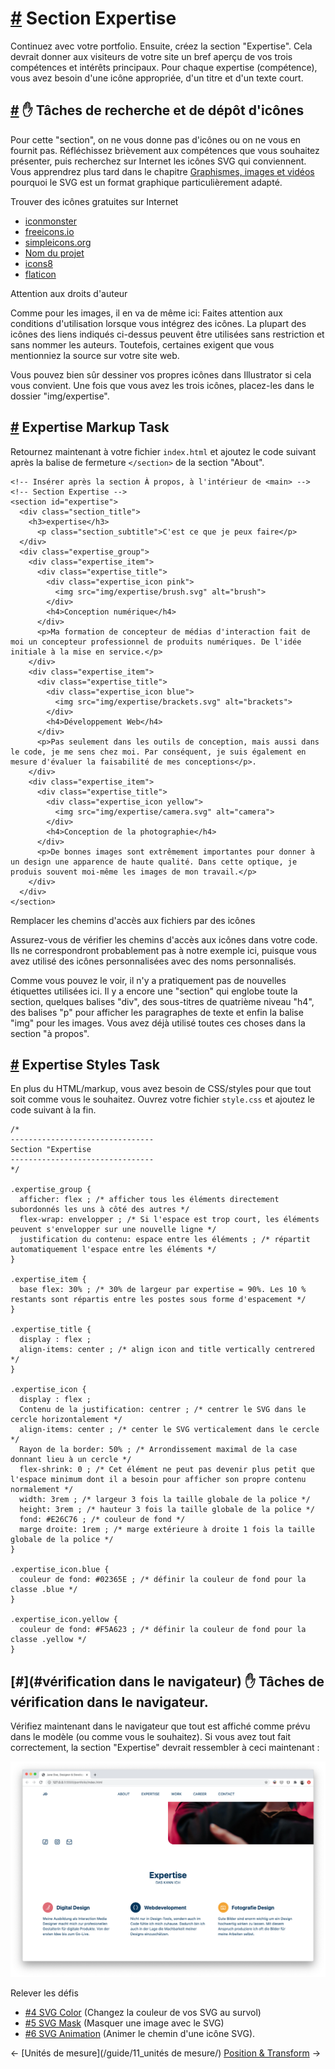 [#](#section-expertise) Section Expertise
=========================================

Continuez avec votre portfolio. Ensuite, créez la section "Expertise". Cela devrait donner aux visiteurs de votre site un bref aperçu de vos trois compétences et intérêts principaux. Pour chaque expertise (compétence), vous avez besoin d'une icône appropriée, d'un titre et d'un texte court.

[#](#icons-find-and-drop) :hand: Tâches de recherche et de dépôt d'icônes
---------------------------------------------------------------

Pour cette "section", on ne vous donne pas d'icônes ou on ne vous en fournit pas. Réfléchissez brièvement aux compétences que vous souhaitez présenter, puis recherchez sur Internet les icônes SVG qui conviennent. Vous apprendrez plus tard dans le chapitre [Graphismes, images et vidéos](/guide/15_graphics_images_videos) pourquoi le SVG est un format graphique particulièrement adapté.

Trouver des icônes gratuites sur Internet

* [iconmonster](https://iconmonstr.com/)
* [freeicons.io](https://freeicons.io/)
* [simpleicons.org](https://simpleicons.org/)
* [Nom du projet](https://thenounproject.com/)
* [icons8](https://icons8.de/)
* [flaticon](https://www.flaticon.com/)

Attention aux droits d'auteur

Comme pour les images, il en va de même ici: Faites attention aux conditions d'utilisation lorsque vous intégrez des icônes. La plupart des icônes des liens indiqués ci-dessus peuvent être utilisées sans restriction et sans nommer les auteurs. Toutefois, certaines exigent que vous mentionniez la source sur votre site web.

Vous pouvez bien sûr dessiner vos propres icônes dans Illustrator si cela vous convient. Une fois que vous avez les trois icônes, placez-les dans le dossier "img/expertise".

[#](#expertise-markup) Expertise Markup Task
-----------------------------------------------

Retournez maintenant à votre fichier `index.html` et ajoutez le code suivant après la balise de fermeture `</section>` de la section "About".

    <!-- Insérer après la section À propos, à l'intérieur de <main> -->
    <!-- Section Expertise -->
    <section id="expertise">
      <div class="section_title">
        <h3>expertise</h3>
          <p class="section_subtitle">C'est ce que je peux faire</p>
      </div>
      <div class="expertise_group">
        <div class="expertise_item">
          <div class="expertise_title">
            <div class="expertise_icon pink">
              <img src="img/expertise/brush.svg" alt="brush">
            </div>
            <h4>Conception numérique</h4>
          </div>
          <p>Ma formation de concepteur de médias d'interaction fait de moi un concepteur professionnel de produits numériques. De l'idée initiale à la mise en service.</p>
        </div>
        <div class="expertise_item">
          <div class="expertise_title">
            <div class="expertise_icon blue">
              <img src="img/expertise/brackets.svg" alt="brackets">
            </div>
            <h4>Développement Web</h4>
          </div>
          <p>Pas seulement dans les outils de conception, mais aussi dans le code, je me sens chez moi. Par conséquent, je suis également en mesure d'évaluer la faisabilité de mes conceptions</p>.
        </div>
        <div class="expertise_item">
          <div class="expertise_title">
            <div class="expertise_icon yellow">
              <img src="img/expertise/camera.svg" alt="camera">
            </div>
            <h4>Conception de la photographie</h4>
          </div>
          <p>De bonnes images sont extrêmement importantes pour donner à un design une apparence de haute qualité. Dans cette optique, je produis souvent moi-même les images de mon travail.</p>
        </div>
      </div>
    </section>
    

Remplacer les chemins d'accès aux fichiers par des icônes

Assurez-vous de vérifier les chemins d'accès aux icônes dans votre code. Ils ne correspondront probablement pas à notre exemple ici, puisque vous avez utilisé des icônes personnalisées avec des noms personnalisés.

Comme vous pouvez le voir, il n'y a pratiquement pas de nouvelles étiquettes utilisées ici. Il y a encore une "section" qui englobe toute la section, quelques balises "div", des sous-titres de quatrième niveau "h4", des balises "p" pour afficher les paragraphes de texte et enfin la balise "img" pour les images. Vous avez déjà utilisé toutes ces choses dans la section "à propos".

[#](#expertise-styles) Expertise Styles Task
-----------------------------------------------

En plus du HTML/markup, vous avez besoin de CSS/styles pour que tout soit comme vous le souhaitez. Ouvrez votre fichier `style.css` et ajoutez le code suivant à la fin.

    /* 
    --------------------------------
    Section "Expertise
    --------------------------------
    */
    
    .expertise_group {
      afficher: flex ; /* afficher tous les éléments directement subordonnés les uns à côté des autres */
      flex-wrap: envelopper ; /* Si l'espace est trop court, les éléments peuvent s'envelopper sur une nouvelle ligne */
      justification du contenu: espace entre les éléments ; /* répartit automatiquement l'espace entre les éléments */
    }
    
    .expertise_item {
      base flex: 30% ; /* 30% de largeur par expertise = 90%. Les 10 % restants sont répartis entre les postes sous forme d'espacement */
    }
    
    .expertise_title {
      display : flex ;
      align-items: center ; /* align icon and title vertically centrered */
    }
    
    .expertise_icon {
      display : flex ;
      Contenu de la justification: centrer ; /* centrer le SVG dans le cercle horizontalement */
      align-items: center ; /* center le SVG verticalement dans le cercle */
      Rayon de la border: 50% ; /* Arrondissement maximal de la case donnant lieu à un cercle */
      flex-shrink: 0 ; /* Cet élément ne peut pas devenir plus petit que l'espace minimum dont il a besoin pour afficher son propre contenu normalement */
      width: 3rem ; /* largeur 3 fois la taille globale de la police */
      height: 3rem ; /* hauteur 3 fois la taille globale de la police */
      fond: #E26C76 ; /* couleur de fond */
      marge droite: 1rem ; /* marge extérieure à droite 1 fois la taille globale de la police */
    }
    
    .expertise_icon.blue {
      couleur de fond: #02365E ; /* définir la couleur de fond pour la classe .blue */
    }
    
    .expertise_icon.yellow {
      couleur de fond: #F5A623 ; /* définir la couleur de fond pour la classe .yellow */
    }
    

[#](#vérification dans le navigateur) :hand: Tâches de vérification dans le navigateur.
---------------------------------------------------------

Vérifiez maintenant dans le navigateur que tout est affiché comme prévu dans le modèle (ou comme vous le souhaitez). Si vous avez tout fait correctement, la section "Expertise" devrait ressembler à ceci maintenant :

![Expertise des styles](https://github.com/inetis-ch/viscom-cie1/raw/main/asset/img/expertise_with_styles.039ad131.png)

Relever les défis

* [#4 SVG Color](/challenges/#_4-svg-color) (Changez la couleur de vos SVG au survol)
* [#5 SVG Mask](/challenges/#_5-svg-mask) (Masquer une image avec le SVG)
* [#6 SVG Animation](/challenges/#_6-svg-animation) (Animer le chemin d'une icône SVG).

← [Unités de mesure](/guide/11_unités de mesure/) [Position & Transform](/guide/13_position_transform/) →

